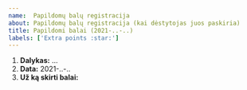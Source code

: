 ```yaml
---
name:  Papildomų balų registracija
about: Papildomų balų registracija (kai dėstytojas juos paskiria)
title: Papildomi balai (2021-..-..)
labels: ['Extra points :star:']
---
```


<!-- Šią formą reikia pildyti TIK tada, kai paprašo dėstytojas -->

<!-- 
      „GitHub“ svetainėje atsakymus rašykite „Write“, 
      o rezultatą (prieš siųsdami) peržiūrėkite „View“ kortelėje. 
-->



1. **Dalykas:** ...           <!-- Įrašyti vieną: BS-2021 arba R-2021               -->
2. **Data:** 2021-..-..       <!-- Įrašyti datą (čia ir pavadinime)                 -->
3. **Už ką skirti balai:**    <!-- Atlikta užduotis / Atsakytas klausimas / ar pan. -->
